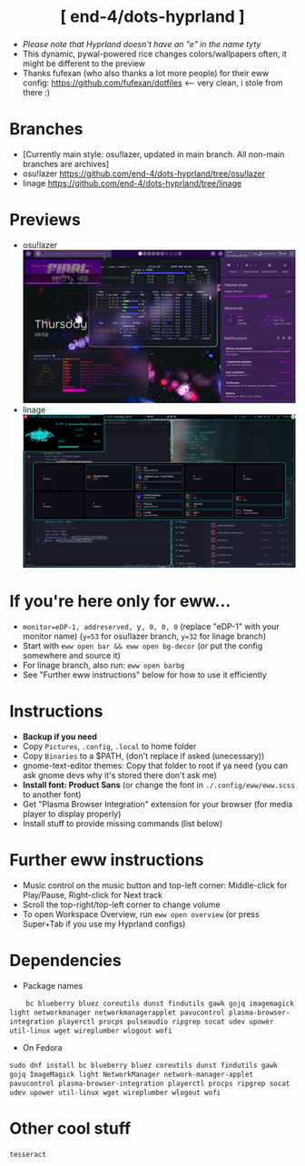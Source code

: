 <div align="center">
    <h1>[ end-4/dots-hyprland ]</h1>
    <h3></h3>
</div>

 - _Please note that Hyprland doesn't have an "e" in the name tyty_
 - This dynamic, pywal-powered rice changes colors/wallpapers often, it might be different to the preview
 - Thanks fufexan (who also thanks a lot more people) for their eww config: https://github.com/fufexan/dotfiles <-- very clean, i stole from there :) 

# Branches
 - [Currently main style: osu!lazer, updated in main branch. All non-main branches are archives]
 - osu!lazer https://github.com/end-4/dots-hyprland/tree/osu!lazer
 - linage https://github.com/end-4/dots-hyprland/tree/linage

# Previews
 - osu!lazer
 ![dots-hyprland](./screenshot-15.png)
 - linage
 ![dots-hyprland](./screenshot-9.png)

# If you're here only for eww...
 - `monitor=eDP-1, addreserved, `y`, 0, 0, 0` (replace "eDP-1" with your monitor name) (`y=53` for osu!lazer branch, `y=32` for linage branch)
 - Start with `eww open bar && eww open bg-decor` (or put the config somewhere and source it)
 - For linage branch, also run: `eww open barbg`
 - See "Further eww instructions" below for how to use it efficiently

# Instructions
 - **Backup if you need**
 - Copy `Pictures`, `.config`, `.local` to home folder
 - Copy `Binaries` to a $PATH, (don't replace if asked (unecessary))
 - gnome-text-editor themes: Copy that folder to root if ya need (you can ask gnome devs why it's stored there don't ask me)
 - **Install font: Product Sans** (or change the font in `./.config/eww/eww.scss` to another font)
 - Get "Plasma Browser Integration" extension for your browser (for media player to display properly)
 - Install stuff to provide missing commands (list below) 

# Further eww instructions
 - Music control on the music button and top-left corner: Middle-click for Play/Pause, Right-click for Next track
 - Scroll the top-right/top-left corner to change volume
 - To open Workspace Overview, run `eww open overview` (or press Super+Tab if you use my Hyprland configs)

# Dependencies
 - Package names
```
    bc blueberry bluez coreutils dunst findutils gawk gojq imagemagick light networkmanager networkmanagerapplet pavucontrol plasma-browser-integration playerctl procps pulseaudio ripgrep socat udev upower util-linux wget wireplumber wlogout wofi
```
 - On Fedora
```
sudo dnf install bc blueberry bluez coreutils dunst findutils gawk gojq ImageMagick light NetworkManager network-manager-applet pavucontrol plasma-browser-integration playerctl procps ripgrep socat udev upower util-linux wget wireplumber wlogout wofi
```

# Other cool stuff
 `tesseract`
